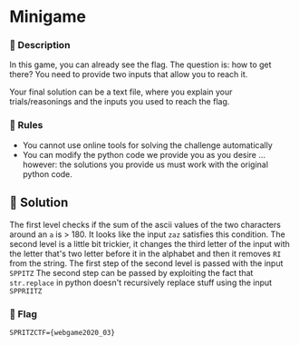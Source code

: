 # Minigame

### 📍 Description

In this game, you can already see the flag.
The question is: how to get there? You need to provide two inputs that allow you to reach it.

Your final solution can be a text file, where you explain your trials/reasonings and the inputs you used to reach the flag.

### 📄 Rules

- You cannot use online tools for solving the challenge automatically
- You can modify the python code we provide you as you desire … however: the solutions you provide us must work with the original python code.

## 🔑 Solution

The first level checks if the sum of the ascii values of the two characters around an `a` is > 180.
It looks like the input `zaz` satisfies this condition.
The second level is a little bit trickier, it changes the third letter of the input with the letter that's two letter before it in the alphabet and then it removes `RI` from the string.
The first step of the second level is passed with the input `SPPITZ`
The second step can be passed by exploiting the fact that `str.replace` in python doesn't recursively replace stuff using the input `SPPRIITZ`

### 🚩 Flag

`SPRITZCTF={webgame2020_03}`
